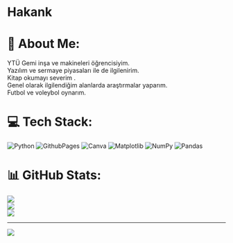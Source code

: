 # Hakank 
# 💫 About Me:
YTÜ Gemi inşa ve makineleri öğrencisiyim.<br>Yazılım ve sermaye piyasaları ile de ilgilenirim.<br>Kitap okumayı severim .<br>Genel olarak ilgilendiğim alanlarda araştırmalar yaparım.<br>Futbol ve voleybol oynarım.<br>


# 💻 Tech Stack:
![Python](https://img.shields.io/badge/python-3670A0?style=for-the-badge&logo=python&logoColor=ffdd54) ![GithubPages](https://img.shields.io/badge/github%20pages-121013?style=for-the-badge&logo=github&logoColor=white) ![Canva](https://img.shields.io/badge/Canva-%2300C4CC.svg?style=for-the-badge&logo=Canva&logoColor=white) ![Matplotlib](https://img.shields.io/badge/Matplotlib-%23ffffff.svg?style=for-the-badge&logo=Matplotlib&logoColor=black) ![NumPy](https://img.shields.io/badge/numpy-%23013243.svg?style=for-the-badge&logo=numpy&logoColor=white) ![Pandas](https://img.shields.io/badge/pandas-%23150458.svg?style=for-the-badge&logo=pandas&logoColor=white)
# 📊 GitHub Stats:
![](https://github-readme-stats.vercel.app/api?username=HKNK13&theme=dark&hide_border=false&include_all_commits=false&count_private=false)<br/>
![](https://github-readme-streak-stats.herokuapp.com/?user=HKNK13&theme=dark&hide_border=false)<br/>
![](https://github-readme-stats.vercel.app/api/top-langs/?username=HKNK13&theme=dark&hide_border=false&include_all_commits=false&count_private=false&layout=compact)

---
[![](https://visitcount.itsvg.in/api?id=HKNK13&icon=0&color=0)](https://visitcount.itsvg.in)

<!-- Proudly created with GPRM ( https://gprm.itsvg.in ) -->
